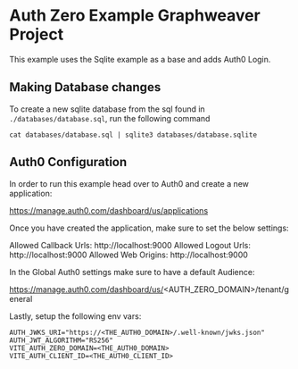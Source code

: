 # Auth Zero Example Graphweaver Project

This example uses the Sqlite example as a base and adds Auth0 Login.

## Making Database changes

To create a new sqlite database from the sql found in `./databases/database.sql`, run the following command

`cat databases/database.sql | sqlite3 databases/database.sqlite`

## Auth0 Configuration

In order to run this example head over to Auth0 and create a new application:

https://manage.auth0.com/dashboard/us/applications

Once you have created the application, make sure to set the below settings:

Allowed Callback Urls: http://localhost:9000
Allowed Logout Urls: http://localhost:9000
Allowed Web Origins: http://localhost:9000

In the Global Auth0 settings make sure to have a default Audience:

https://manage.auth0.com/dashboard/us/<AUTH_ZERO_DOMAIN>/tenant/general

Lastly, setup the following env vars:

```
AUTH_JWKS_URI="https://<THE_AUTH0_DOMAIN>/.well-known/jwks.json"
AUTH_JWT_ALGORITHM="RS256"
VITE_AUTH_ZERO_DOMAIN=<THE_AUTH0_DOMAIN>
VITE_AUTH_CLIENT_ID=<THE_AUTH0_CLIENT_ID>
```
